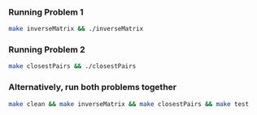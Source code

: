 ### Running Problem 1
```sh
make inverseMatrix && ./inverseMatrix
```

### Running Problem 2
```sh
make closestPairs && ./closestPairs
```

### Alternatively, run both problems together
```sh
make clean && make inverseMatrix && make closestPairs && make test
```